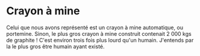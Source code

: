 # Crayon à mine

Celui que nous avons représenté est un crayon à mine automatique, ou portemine.
Sinon, le plus gros crayon à mine construit contenait 2 000 kgs de graphite !
C'est environ trois fois plus lourd qu'un humain. J'entends par la le plus gros
être humain ayant existé.
